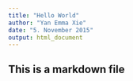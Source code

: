 ```yaml
---
title: "Hello World"
author: "Yan Emma Xie"
date: "5. November 2015"
output: html_document
---
```


## This is a markdown file


